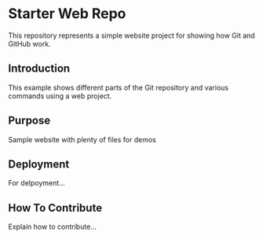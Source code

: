 # Starter Web Repo

This repository represents a simple website project for showing how Git and GitHub work.

## Introduction

This example shows different parts of the Git repository and various commands using a web project.

## Purpose

Sample website with plenty of files for demos

## Deployment

For delpoyment...

## How To Contribute

Explain how to contribute...